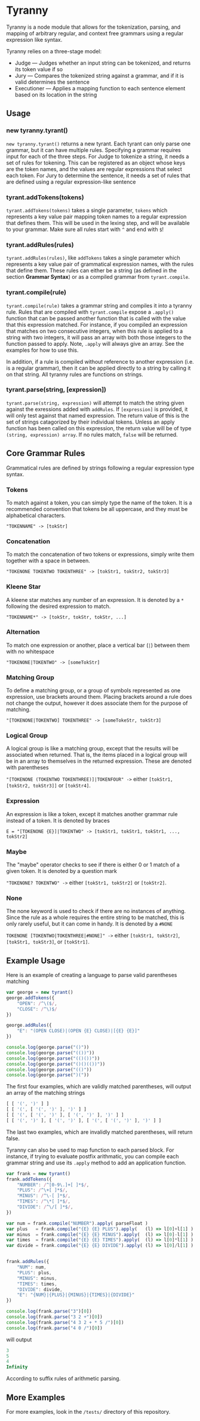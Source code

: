 # Tyranny

Tyranny is a node module that allows for the tokenization, parsing, and mapping of arbitrary regular, and context free grammars using a regular expression like syntax. 

Tyranny relies on a three-stage model:
 
 - Judge &mdash; Judges whether an input string can be tokenized, and returns its token value if so
 - Jury &mdash; Compares the tokenized string against a grammar, and if it is valid determines the sentence
 - Executioner &mdash; Applies a mapping function to each sentence element based on its location in the string

## Usage

### new tyranny.tyrant()

`new tyranny.tyrant()` returns a new tyrant. Each tyrant can only parse one grammar, but it can have multiple rules. Specifying a grammar requires input for each of the three steps. For Judge to tokenize a string, it needs a set of rules for tokening. This can be registered as an object whose keys are the token names, and the values are regular expressions that select each token. For Jury to determine the sentence, it needs a set of rules that are defined using a regular expression-like sentence 

### tyrant.addTokens(tokens)

`tyrant.addTokens(tokens)` takes a single parameter, `tokens` which represents a key value pair mapping token names to a regular expression that defines them. This will be used in the lexing step, and will be available to your grammar. Make sure all rules start with `^` and end with `$`!

### tyrant.addRules(rules)

`tyrant.addRules(rules)`, like `addTokens` takes a single parameter which represents a key value pair of grammatical expression names, with the rules that define them. These rules can either be a string (as defined in the section **Grammar Syntax**) or as a compiled grammar from `tyrant.compile`.

### tyrant.compile(rule)

`tyrant.compile(rule)` takes a grammar string and compiles it into a tyranny rule. Rules that are compiled with `tyrant.compile` expose a `.apply()` function that can be passed another function that is called with the value that this expression matched. For instance, if you compiled an expression that matches on two consecutive integers, when this rule is applied to a string with two integers, it will pass an array with both those integers to the function passed to apply. Note, `.apply` will always give an array. See the examples for how to use this.

In addition, if a rule is compiled without reference to another expression (i.e. is a regular grammar), then it can be applied directly to a string by calling it on that string. All tyranny rules are functions on strings.


### tyrant.parse(string, [expression])

`tyrant.parse(string, expression)` will attempt to match the string given against the exressions added with `addRules`. If `[expression]` is provided, it will only test against that named expression. The return value of this is the set of strings catagorized by their individual tokens. Unless an apply function has been called on this expression, the return value will be of type `(string, expression) array`. If no rules match, `false` will be returned. 

## Core Grammar Rules

Grammatical rules are defined by strings following a regular expression type syntax.

### Tokens

To match against a token, you can simply type the name of the token. It is a recommended convention that tokens be all uppercase, and they must be alphabetical characters.

`"TOKENNAME" -> [tokStr]` 

### Concatenation

To match the concatenation of two tokens or expressions, simply write them together with a space in between.

`"TOKENONE TOKENTWO TOKENTHREE" -> [tokStr1, tokStr2, tokStr3]`

### Kleene Star

A kleene star matches any number of an expression. It is denoted by a `*` following the desired expression to match.

`"TOKENNAME*" -> [tokStr, tokStr, tokStr, ...]`

### Alternation

To match one expression or another, place a vertical bar (`|`) between them with no whitespace 

`"TOKENONE|TOKENTWO" -> [someTokStr]`

### Matching Group

To define a matching group, or a group of symbols represented as one expression, use brackets around them. Placing brackets around a rule does not change the output, however it does associate them for the purpose of matching.

`"[TOKENONE|TOKENTWO] TOKENTHREE" -> [someTokeStr, tokStr3]`

### Logical Group

A logical group is like a matching group, except that the results will be associated when returned. That is, the items placed in a logical group will be in an array to themselves in the returned expression. These are denoted with parentheses

`"[TOKENONE (TOKENTWO TOKENTHREE)]|TOKENFOUR" ->` either `[tokStr1, [tokStr2, tokStr3]]` or `[tokStr4]`.

### Expression

An expression is like a token, except it matches another grammar rule instead of a token. It is denoted by braces

`E = "[TOKENONE {E}]|TOKENTWO" -> [tokStr1, tokStr1, tokStr1, ..., tokStr2]`

### Maybe

The "maybe" operator checks to see if there is either 0 or 1 match of a given token. It is denoted by a question mark

`"TOKENONE? TOKENTWO" ->` either `[tokStr1, tokStr2]` or `[tokStr2]`.

### None

The none keyword is used to check if there are no instances of anything. Since the rule as a whole requires the entire string to be matched, this is only rarely useful, but it can come in handy. It is denoted by a `#NONE`

`TOKENONE [TOKENTWO|TOKENTHREE|#NONE]" ->` either `[tokStr1, tokStr2]`, `[tokStr1, tokStr3]`, or `[tokStr1]`. 

## Example Usage

Here is an example of creating a language to parse valid parentheses matching

```js
var george = new tyrant()
george.addTokens({
	"OPEN": /^\($/,
	"CLOSE": /^\)$/
})

george.addRules({
	"E": "(OPEN CLOSE)|(OPEN {E} CLOSE)|[{E} {E}]"
})

console.log(george.parse("()"))
console.log(george.parse("(())"))
console.log(george.parse("(()())"))
console.log(george.parse("()()(())"))
console.log(george.parse("(()"))
console.log(george.parse(")("))
```

The first four examples, which are validly matched parentheses, will output an array of the matching strings

```js
[ [ '(', ')' ] ]
[ [ '(', [ '(', ')' ], ')' ] ]
[ [ '(', [ '(', ')' ], [ '(', ')' ], ')' ] ]
[ [ '(', ')' ], [ '(', ')' ], [ '(', [ '(', ')' ], ')' ] ]
```

The last two examples, which are invalidly matched parentheses, will return false.

Tyranny can also be used to map function to each parsed block. For instance, if trying to evaluate postfix arithmatic, you can compile each grammar string and use its `.apply` method to add an application function.

```js
var frank = new tyrant()
frank.addTokens({
	"NUMBER": /^[0-9\.]+[ ]*$/,
	"PLUS": /^\+[ ]*$/,
	"MINUS": /^\-[ ]*$/,
	"TIMES": /^\*[ ]*$/,
	"DIVIDE": /^\/[ ]*$/,
})

var num = frank.compile("NUMBER").apply( parseFloat )
var plus   = frank.compile("{E} {E} PLUS").apply(   (l) => l[0]+l[1] )
var minus  = frank.compile("{E} {E} MINUS").apply(  (l) => l[0]-l[1] )
var times  = frank.compile("{E} {E} TIMES").apply(  (l) => l[0]*l[1] )
var divide = frank.compile("{E} {E} DIVIDE").apply( (l) => l[0]/l[1] )


frank.addRules({
	"NUM": num,
	"PLUS": plus,
	"MINUS": minus,
	"TIMES": times,
	"DIVIDE": divide,
	"E": "{NUM}|{PLUS}|{MINUS}|{TIMES}|{DIVIDE}"
})

console.log(frank.parse("3")[0])
console.log(frank.parse("3 2 +")[0])
console.log(frank.parse("4 3 2 + * 5 /")[0])
console.log(frank.parse("4 0 /")[0])
```

will output

```js
3
5
4
Infinity
```

According to suffix rules of arithmetic parsing.


## More Examples

For more examples, look in the `/tests/` directory of this repository.
